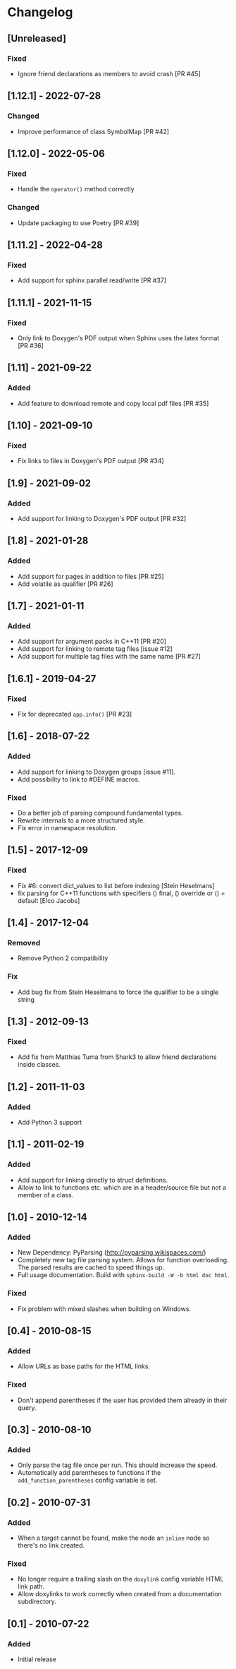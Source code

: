 <!---
SPDX-FileCopyrightText: © 2022 Matt Williams <matt@milliams.com>
SPDX-License-Identifier: BSD
-->

# Changelog

## [Unreleased]
### Fixed
- Ignore friend declarations as members to avoid crash [PR #45]

## [1.12.1] - 2022-07-28
### Changed
- Improve performance of class SymbolMap [PR #42]

## [1.12.0] - 2022-05-06
### Fixed
- Handle the `operator()` method correctly
### Changed
- Update packaging to use Poetry [PR #39]

## [1.11.2] - 2022-04-28
### Fixed
- Add support for sphinx parallel read/write [PR #37]

## [1.11.1] - 2021-11-15
### Fixed
- Only link to Doxygen's PDF output when Sphinx uses the latex format [PR #36]

## [1.11] - 2021-09-22
### Added
- Add feature to download remote and copy local pdf files [PR #35]

## [1.10] - 2021-09-10
### Fixed
- Fix links to files in Doxygen's PDF output [PR #34]

## [1.9] - 2021-09-02
### Added
- Add support for linking to Doxygen's PDF output [PR #32]

## [1.8] - 2021-01-28
### Added
- Add support for pages in addition to files [PR #25]
- Add volatile as qualifier [PR #26]

## [1.7] - 2021-01-11
### Added
- Add support for argument packs in C++11 [PR #20]
- Add support for linking to remote tag files [issue #12]
- Add support for multiple tag files with the same name [PR #27]

## [1.6.1] - 2019-04-27
### Fixed
- Fix for deprecated `app.info()` [PR #23]

## [1.6] - 2018-07-22
### Added
- Add support for linking to Doxygen groups [issue #11].
- Add possibility to link to #DEFINE macros.
### Fixed
- Do a better job of parsing compound fundamental types.
- Rewrite internals to a more structured style.
- Fix error in namespace resolution.

## [1.5] - 2017-12-09
### Fixed
- Fix #6: convert dict_values to list before indexing [Stein Heselmans]
- fix parsing for C++11 functions with specifiers () final, () override or () = default [Elco Jacobs]

## [1.4] - 2017-12-04
### Removed
- Remove Python 2 compatibility
### Fix
- Add bug fix from Stein Heselmans to force the qualifier to be a single string

## [1.3] - 2012-09-13
### Fixed
- Add fix from Matthias Tuma from Shark3 to allow friend declarations inside classes.

## [1.2] - 2011-11-03
### Added
- Add Python 3 support

## [1.1] - 2011-02-19
### Added
- Add support for linking directly to struct definitions.
- Allow to link to functions etc. which are in a header/source file but not a member of a class.

## [1.0] - 2010-12-14
### Added
- New Dependency: PyParsing (http://pyparsing.wikispaces.com/)
- Completely new tag file parsing system. Allows for function overloading.
  The parsed results are cached to speed things up.
- Full usage documentation. Build with `sphinx-build -W -b html doc html`.
### Fixed
- Fix problem with mixed slashes when building on Windows.

## [0.4] - 2010-08-15
### Added
- Allow URLs as base paths for the HTML links.
### Fixed
- Don't append parentheses if the user has provided them already in their query.

## [0.3] - 2010-08-10
### Added
- Only parse the tag file once per run. This should increase the speed.
- Automatically add parentheses to functions if the `add_function_parentheses` config variable is set.

## [0.2] - 2010-07-31
### Added
- When a target cannot be found, make the node an `inline` node so there's no link created.
### Fixed
- No longer require a trailing slash on the `doxylink` config variable HTML link path.
- Allow doxylinks to work correctly when created from a documentation subdirectory.

## [0.1] - 2010-07-22
### Added
- Initial release

[//]: # (C3-1-DKAC)
